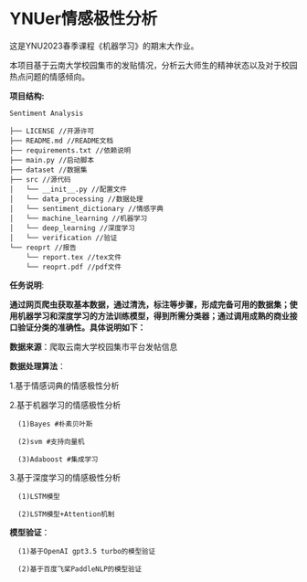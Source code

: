 # YNUer情感极性分析
这是YNU2023春季课程《机器学习》的期末大作业。

本项目基于云南大学校园集市的发贴情况，分析云大师生的精神状态以及对于校园热点问题的情感倾向。

__项目结构:__

```
Sentiment Analysis

├── LICENSE //开源许可
├── README.md //README文档
├── requirements.txt //依赖说明
├── main.py //启动脚本
├── dataset //数据集
├── src //源代码
│   └── __init__.py //配置文件
│   └── data_processing //数据处理
│   └── sentiment_dictionary //情感字典
│   └── machine_learning //机器学习
│   └── deep_learning //深度学习
│   └── verification //验证
└── reoprt //报告
    └── report.tex //tex文件
    └── reoprt.pdf //pdf文件
```

__任务说明__:

__通过网页爬虫获取基本数据，通过清洗，标注等步骤，形成完备可用的数据集；使用机器学习和深度学习的方法训练模型，得到所需分类器；通过调用成熟的商业接口验证分类的准确性。具体说明如下：__

__数据来源__：爬取云南大学校园集市平台发帖信息

__数据处理算法__：

1.基于情感词典的情感极性分析

2.基于机器学习的情感极性分析
     
      (1)Bayes #朴素贝叶斯
     
      (2)svm #支持向量机
      
      (3)Adaboost #集成学习
3.基于深度学习的情感极性分析
      
      (1)LSTM模型
      
      (2)LSTM模型+Attention机制
      
__模型验证__：

      (1)基于OpenAI gpt3.5 turbo的模型验证
      
      (2)基于百度飞桨PaddleNLP的模型验证


